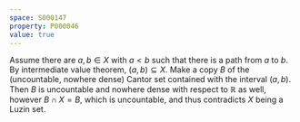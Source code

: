 ```yaml
---
space: S000147
property: P000046
value: true
---
```


Assume there are $a,b\in X$ with $a<b$ such that there is a path from $a$ to $b$. By intermediate value theorem, $(a,b)\subseteq X$.
Make a copy $B$ of the (uncountable, nowhere dense) Cantor set contained with the interval $(a,b)$. 
Then $B$ is uncountable and nowhere dense with respect to $\mathbb{R}$ as well, however $B\cap X=B$, which is uncountable, and thus contradicts $X$ being a Luzin set.
